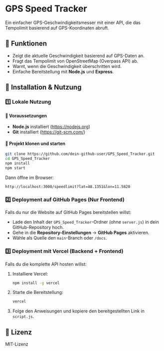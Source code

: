 # GPS Speed Tracker

Ein einfacher GPS-Geschwindigkeitsmesser mit einer API, die das Tempolimit basierend auf GPS-Koordinaten abruft.

## 📌 Funktionen
- Zeigt die aktuelle Geschwindigkeit basierend auf GPS-Daten an.
- Fragt das Tempolimit von OpenStreetMap (Overpass API) ab.
- Warnt, wenn die Geschwindigkeit überschritten wird.
- Einfache Bereitstellung mit **Node.js** und **Express**.

## 🚀 Installation & Nutzung

### 1️⃣ Lokale Nutzung
#### **🔹 Voraussetzungen**
- **Node.js** installiert (https://nodejs.org)
- **Git** installiert (https://git-scm.com/)

#### **🔹 Projekt klonen und starten**
```sh
git clone https://github.com/dein-github-user/GPS_Speed_Tracker.git
cd GPS_Speed_Tracker
npm install
npm start
```
Dann öffne im Browser:
```
http://localhost:3000/speedlimit?lat=48.1351&lon=11.5820
```

### 2️⃣ Deployment auf GitHub Pages (Nur Frontend)
Falls du nur die Website auf GitHub Pages bereitstellen willst:
- Lade den Inhalt der `GPS_Speed_Tracker`-Ordner (ohne `server.js`) in dein GitHub-Repository hoch.
- Gehe in die **Repository-Einstellungen** → **GitHub Pages** aktivieren.
- Wähle als Quelle den `main`-Branch oder `/docs`.

### 3️⃣ Deployment mit Vercel (Backend + Frontend)
Falls du die komplette API hosten willst:
1. Installiere Vercel:
   ```sh
   npm install -g vercel
   ```
2. Starte die Bereitstellung:
   ```sh
   vercel
   ```
3. Folge den Anweisungen und kopiere den bereitgestellten Link in `script.js`.

## 📄 Lizenz
MIT-Lizenz
